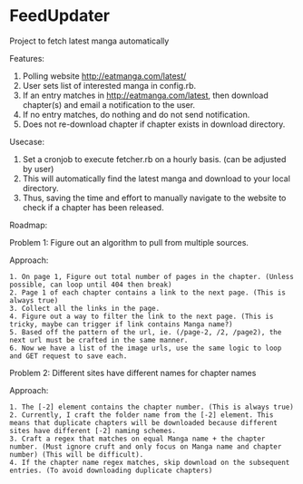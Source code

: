 FeedUpdater
===========

Project to fetch latest manga automatically

Features: 

1. Polling website http://eatmanga.com/latest/
2. User sets list of interested manga in config.rb.
3. If an entry matches in http://eatmanga.com/latest, then download chapter(s) and email a notification to the user.
4. If no entry matches, do nothing and do not send notification.
5. Does not re-download chapter if chapter exists in download directory. 

Usecase:

1. Set a cronjob to execute fetcher.rb on a hourly basis. (can be adjusted by user)
2. This will automatically find the latest manga and download to your local directory.
3. Thus, saving the time and effort to manually navigate to the website to check if a chapter has been released.

Roadmap:

Problem 1: Figure out an algorithm to pull from multiple sources.

Approach:

	1. On page 1, Figure out total number of pages in the chapter. (Unless possible, can loop until 404 then break)
	2. Page 1 of each chapter contains a link to the next page. (This is always true)
	3. Collect all the links in the page.
	4. Figure out a way to filter the link to the next page. (This is tricky, maybe can trigger if link contains Manga name?)
	5. Based off the pattern of the url, ie. (/page-2, /2, /page2), the next url must be crafted in the same manner.
	6. Now we have a list of the image urls, use the same logic to loop and GET request to save each.

Problem 2: Different sites have different names for chapter names

Approach: 

	1. The [-2] element contains the chapter number. (This is always true)
	2. Currently, I craft the folder name from the [-2] element. This means that duplicate chapters will be downloaded because different sites have different [-2] naming schemes.
	3. Craft a regex that matches on equal Manga name + the chapter number. (Must ignore cruft and only focus on Manga name and chapter number) (This will be difficult).
	4. If the chapter name regex matches, skip download on the subsequent entries. (To avoid downloading duplicate chapters)
